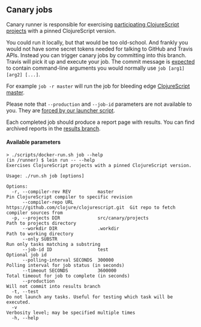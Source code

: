 
## Canary jobs

Canary runner is responsible for exercising [participating ClojureScript projects](https://github.com/cljs-oss/canary/tree/master/runner/src/canary/projects) with a pinned ClojureScript version.

You could run it locally, but that would be too old-school. And frankly you would not have some secret tokens
needed for talking to GitHub and Travis APIs. Instead you can trigger canary jobs by committing into this branch. Travis will pick it up and execute your job. The commit message is [expected](https://github.com/cljs-oss/canary/blob/3a555f984f27dea52af2d756df28647af208b08d/scripts/travis-entrypoint.sh#L16) to contain command-line arguments you would normally use `job [arg1] [arg2] [...]`.

For example `job -r master` will run the job for bleeding edge [ClojureScript master](https://github.com/clojure/clojurescript/tree/master).

Please note that `--production` and `--job-id` parameters are not available to you. They are [forced by our launcher script](https://github.com/cljs-oss/canary/blob/3a555f984f27dea52af2d756df28647af208b08d/scripts/travis-entrypoint.sh#L31).

Each completed job should produce a report page with results. You can find archived reports in the [results branch](https://github.com/cljs-oss/canary/tree/results).

#### Available parameters

```
> ./scripts/docker-run.sh job --help
(in /runner) $ lein run -- --help
Exercises ClojureScript projects with a pinned ClojureScript version.

Usage: ./run.sh job [options]

Options:
  -r, --compiler-rev REV          master                                        Pin ClojureScript compiler to specific revision
      --compiler-repo URL         https://github.com/clojure/clojurescript.git  Git repo to fetch compiler sources from
  -p, --projects DIR              src/canary/projects                           Path to projects directory
      --workdir DIR               .workdir                                      Path to working directory
      --only SUBSTR                                                             Run only tasks matching a substring
      --job-id ID                 test                                          Optional job id
      --polling-interval SECONDS  300000                                        Polling interval for job status (in seconds)
      --timeout SECONDS           3600000                                       Total timeout for job to complete (in seconds)
      --production                                                              Will not commit into results branch
  -t, --test                                                                    Do not launch any tasks. Useful for testing which task will be executed.
  -v                                                                            Verbosity level; may be specified multiple times
  -h, --help
  ```